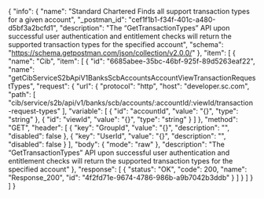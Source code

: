 {
  "info": {
    "name": "Standard Chartered Finds all support transaction types for a given account",
    "_postman_id": "cef1f1b1-f34f-401c-a480-d5bf3a2bcfd1",
    "description": "The “GetTransactionTypes” API upon successful user authentication and entitlement checks will return the supported transaction types for the specified account",
    "schema": "https://schema.getpostman.com/json/collection/v2.0.0/"
  },
  "item": [
    {
      "name": "Cib",
      "item": [
        {
          "id": "6685abee-35bc-46bf-925f-89d5263eaf22",
          "name": "getCibServiceS2bApiV1BanksScbAccountsAccountViewTransactionRequestTypes",
          "request": {
            "url": {
              "protocol": "http",
              "host": "developer.sc.com",
              "path": [
                "cib/service/s2b/api/v1/banks/scb/accounts/:accountId/:viewId/transaction-request-types"
              ],
              "variable": [
                {
                  "id": "accountId",
                  "value": "{}",
                  "type": "string"
                },
                {
                  "id": "viewId",
                  "value": "{}",
                  "type": "string"
                }
              ]
            },
            "method": "GET",
            "header": [
              {
                "key": "GroupId",
                "value": "{}",
                "description": "",
                "disabled": false
              },
              {
                "key": "UserId",
                "value": "{}",
                "description": "",
                "disabled": false
              }
            ],
            "body": {
              "mode": "raw"
            },
            "description": "The “GetTransactionTypes” API upon successful user authentication and entitlement checks will return the supported transaction types for the specified account"
          },
          "response": [
            {
              "status": "OK",
              "code": 200,
              "name": "Response_200",
              "id": "4f2fd71e-9674-4786-986b-a9b7042b3ddb"
            }
          ]
        }
      ]
    }
  ]
}